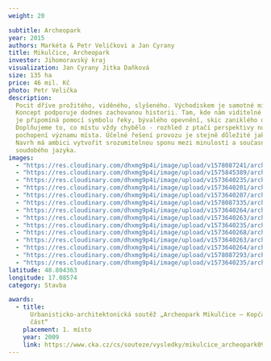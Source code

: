 ```yaml
---
weight: 20

subtitle: Archeopark
year: 2015
authors: Markéta & Petr Veličkovi a Jan Cyrany
title: Mikulčice, Archeopark
investor: Jihomoravský kraj
visualization: Jan Cyrany Jitka Daňková
size: 135 ha
price: 46 mil. Kč
photo: Petr Velička
description:
  Pocit dříve prožitého, viděného, slyšeného. Východiskem je samotné místo.
  Koncept podporuje dodnes zachovanou historii. Tam, kde nám viditelné známky vymizely,
  je připomíná pomocí symbolu řeky, bývalého opevnění, skic zaniklého obrazu místa…
  Doplňujeme to, co místu vždy chybělo - rozhled z ptačí perspektivy nutný k plnému
  pochopení významu místa. Účelné řešení provozu je stejně důležité jako řešení detailů.
  Navrh má ambici vytvořit srozumitelnou sponu mezi minulostí a současností za použití
  soudobého jazyka.
images:
  - "https://res.cloudinary.com/dhxmg9p4i/image/upload/v1578087241/archweb/DSC_0499_xg9xnd.jpg"
  - "https://res.cloudinary.com/dhxmg9p4i/image/upload/v1575845389/archweb/0004_kopie_rldkll.jpg"
  - "https://res.cloudinary.com/dhxmg9p4i/image/upload/v1573640235/archweb/03_VEL_A_MIKULC%CC%8CICE_FOTA_DSC_0328_zcap4v.jpg"
  - "https://res.cloudinary.com/dhxmg9p4i/image/upload/v1573640201/archweb/03_VEL_A_MIKULC%CC%8CICE_FOTA_DSC_0450_nep3xw.jpg"
  - "https://res.cloudinary.com/dhxmg9p4i/image/upload/v1573640207/archweb/03_VEL_A_MIKULC%CC%8CICE_FOTA_DSC_0392_kajk6m.jpg"
  - "https://res.cloudinary.com/dhxmg9p4i/image/upload/v1578087335/archweb/P1380674_uym96u.jpg"
  - "https://res.cloudinary.com/dhxmg9p4i/image/upload/v1573640264/archweb/03_VEL_A_MIKULC%CC%8CICE_FOTA_DSC_0362_kf5np0.jpg"
  - "https://res.cloudinary.com/dhxmg9p4i/image/upload/v1573640263/archweb/03_VEL_A_MIKULC%CC%8CICE_FOTA_DSC_0307_tnuzz5.jpg"
  - "https://res.cloudinary.com/dhxmg9p4i/image/upload/v1573640235/archweb/03_VEL_A_MIKULC%CC%8CICE_FOTA_DSC_0277_cgcfzm.jpg"
  - "https://res.cloudinary.com/dhxmg9p4i/image/upload/v1573640268/archweb/03_VEL_A_MIKULC%CC%8CICE_FOTA_DSC_0266_hbwnbg.jpg"
  - "https://res.cloudinary.com/dhxmg9p4i/image/upload/v1573640263/archweb/03_VEL_A_MIKULC%CC%8CICE_FOTA_DSC_0232_krlca3.jpg"
  - "https://res.cloudinary.com/dhxmg9p4i/image/upload/v1573640264/archweb/03_VEL_A_MIKULC%CC%8CICE_FOTA_DSC_0207_vn8uyx.jpg"
  - "https://res.cloudinary.com/dhxmg9p4i/image/upload/v1578087293/archweb/P1380692_zrs5tm.jpg"
  - "https://res.cloudinary.com/dhxmg9p4i/image/upload/v1573640235/archweb/03_VEL_A_MIKULC%CC%8CICE_FOTA_DSC_0203_wnjdpy.jpg"
latitude: 48.804363
longitude: 17.08574
category: Stavba

awards:
  - title:
      Urbanisticko-architektonická soutěž „Archeopark Mikulčice – Kopčany – česká
      část“
    placement: 1. místo
    year: 2009
    link: https://www.cka.cz/cs/souteze/vysledky/mikulcice_archeopark090807
---
```

